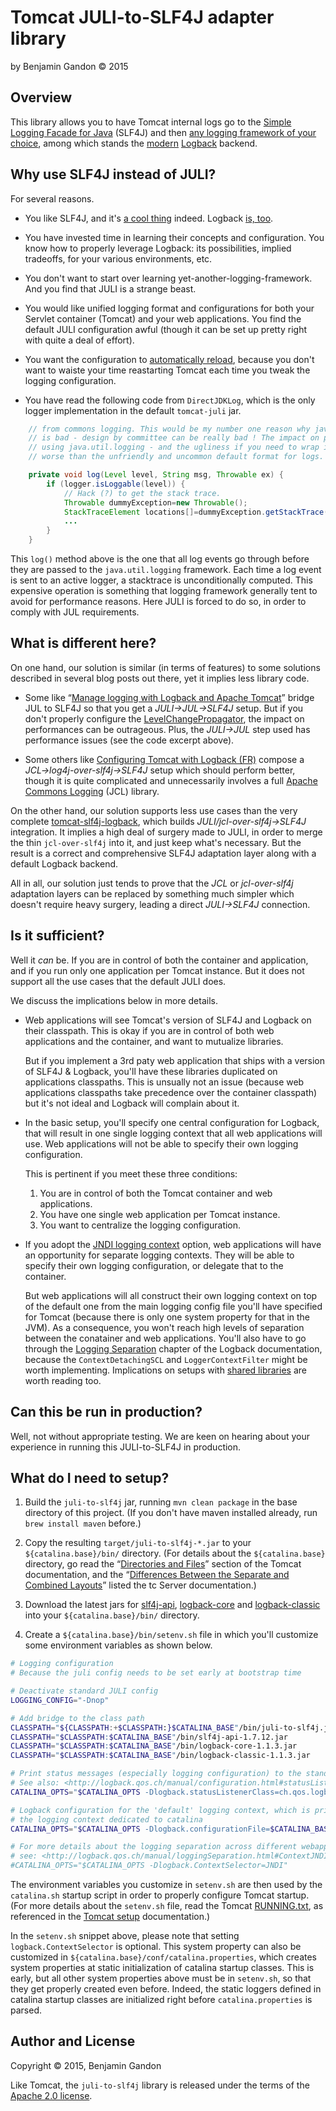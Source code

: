 Tomcat JULI-to-SLF4J  adapter library
=====================================

by Benjamin Gandon © 2015


Overview
--------

This library allows you to have Tomcat internal logs go to the
[Simple Logging Facade for Java](http://www.slf4j.org/) (SLF4J) and then
[any logging framework of your choice](http://www.slf4j.org/manual.html#swapping),
among which stands the [modern](http://logback.qos.ch/reasonsToSwitch.html)
[Logback](http://logback.qos.ch/) backend.


Why use SLF4J instead of JULI?
------------------------------

For several reasons.

 - You like SLF4J, and it's [a cool thing](http://www.slf4j.org/manual.html#summary)
   indeed. Logback [is, too](http://logback.qos.ch/reasonsToSwitch.html).

 - You have invested time in learning their concepts and configuration. You
   know how to properly leverage Logback: its possibilities, implied tradeoffs,
   for your various environments, etc.

 - You don't want to start over learning yet-another-logging-framework. And
   you find that JULI is a strange beast.

 - You would like unified logging format and configurations for both your
   Servlet container (Tomcat) and your web applications. You find the default
   JULI configuration awful (though it can be set up pretty right with quite a
   deal of effort).

 - You want the configuration to [automatically reload](http://logback.qos.ch/manual/configuration.html#autoScan),
   because you don't want to waiste your time reastarting Tomcat each time you
   tweak the logging configuration.

 - You have read the following code from `DirectJDKLog`, which is the only
   logger implementation in the default `tomcat-juli` jar.

```java
    // from commons logging. This would be my number one reason why java.util.logging
    // is bad - design by committee can be really bad ! The impact on performance of
    // using java.util.logging - and the ugliness if you need to wrap it - is far
    // worse than the unfriendly and uncommon default format for logs.

    private void log(Level level, String msg, Throwable ex) {
        if (logger.isLoggable(level)) {
            // Hack (?) to get the stack trace.
            Throwable dummyException=new Throwable();
            StackTraceElement locations[]=dummyException.getStackTrace();
            ...
        }
    }
```

This `log()` method above is the one that all log events go through before
they are passed to the `java.util.logging` framework. Each time a log event is
sent to an active logger, a stacktrace is unconditionally computed. This
expensive operation is something that logging framework generally tent to
avoid for performance reasons. Here JULI is forced to do so, in order to
comply with JUL requirements.


What is different here?
-----------------------

On one hand, our solution is similar (in terms of features) to some solutions
described in several blog posts out there, yet it implies less library code.

- Some like “[Manage logging with Logback and Apache Tomcat](https://deviantony.wordpress.com/2014/04/09/manage-logging-with-logback-and-apache-tomcat/)”
  bridge JUL to SLF4J so that you get a _JULI→JUL→SLF4J_ setup. But if you
  don't properly configure the [LevelChangePropagator](http://logback.qos.ch/manual/configuration.html#LevelChangePropagator),
  the impact on performances can be outrageous. Plus, the _JULI→JUL_ step used
  has performance issues (see the code excerpt above).

- Some others like [Configuring Tomcat with Logback (FR)](http://michael-schneider.developpez.com/java/tutoriels/conf-tomcat-logback)
  compose a _JCL→log4j-over-slf4j→SLF4J_ setup which should perform better,
  though it is quite complicated and unnecessarily involves a full
  [Apache Commons Logging](http://commons.apache.org/logging) (JCL) library.

On the other hand, our solution  supports less use cases than the very
complete [tomcat-slf4j-logback](https://github.com/grgrzybek/tomcat-slf4j-logback),
which builds _JULI/jcl-over-slf4j→SLF4J_ integration. It implies a high deal
of surgery made to JULI, in order to merge the thin `jcl-over-slf4j` into it,
and just keep what's necessary. But the result is a correct and comprehensive
SLF4J adaptation layer along with a default Logback backend.

All in all, our solution just tends to prove that the _JCL_ or
_jcl-over-slf4j_ adaptation layers can be replaced by something much simpler
which doesn't require heavy surgery, leading a direct _JULI→SLF4J_ connection.


Is it sufficient?
-----------------

Well it _can_ be. If you are in control of both the container and application,
and if you run only one application per Tomcat instance. But it does not
support all the use cases that the default JULI does.

We discuss the implications below in more details.

 - Web applications will see Tomcat's version of SLF4J and Logback on their
   classpath. This is okay if you are in control of both web applications and
   the container, and want to mutualize libraries.

   But if you implement a 3rd paty web application that ships with a version
   of SLF4J & Logback, you'll have these libraries duplicated on applications
   classpaths. This is unsually not an issue (because web applications
   classpaths take precedence over the container classpath) but it's not ideal
   and Logback will complain about it.

 - In the basic setup, you'll specify one central configuration for Logback,
   that will result in one single logging context that all web applications
   will use. Web applications will not be able to specify their own logging
   configuration.

   This is pertinent if you meet these three conditions:

   1. You are in control of both the Tomcat container and web applications.
   2. You have one single web application per Tomcat instance.
   3. You want to centralize the logging configuration.

 - If you adopt the [JNDI logging context](http://logback.qos.ch/manual/loggingSeparation.html#ContextJNDISelector)
   option, web applications will have an opportunity for separate logging
   contexts. They will be able to specify their own logging configuration, or
   delegate that to the container.

   But web applications will all construct their own logging context on top of
   the default one from the main logging config file you'll have specified for
   Tomcat (because there is only one system property for that in the JVM).
   As a consequence, you won't reach high levels of separation between the
   conatainer and web applications. You'll also have to go through the
   [Logging Separation](http://logback.qos.ch/manual/loggingSeparation.html)
   chapter of the Logback documentation, because the `ContextDetachingSCL` and
   `LoggerContextFilter` might be worth implementing. Implications on setups
   with [shared libraries](http://logback.qos.ch/manual/loggingSeparation.html#tamingStaticRefs)
   are worth reading too.


Can this be run in production?
------------------------------

Well, not without appropriate testing. We are keen on hearing about your
experience in running this JULI-to-SLF4J in production.


What do I need to setup?
------------------------

1. Build the `juli-to-slf4j` jar, running `mvn clean package` in the base
   directory of this project. (If you don't have maven installed already,
   run `brew install maven` before.)

2. Copy the resulting `target/juli-to-slf4j-*.jar` to your
   `${catalina.base}/bin/` directory. (For details about the `${catalina.base}`
   directory, go read the “[Directories and Files](https://tomcat.apache.org/tomcat-8.0-doc/introduction.html#Directories_and_Files)”
   section of the Tomcat documentation, and the
   “[Differences Between the Separate and Combined Layouts](http://tcserver.docs.pivotal.io/docs-tcserver/topics/postinstall-getting-started.html#postinstall-create-instance-layout)”
   listed the tc Server documentation.)

3. Download the latest jars for
   [slf4j-api](http://search.maven.org/#search%7Cgav%7C1%7Cg%3A%22org.slf4j%22%20AND%20a%3A%22slf4j-api%22),
   [logback-core](http://search.maven.org/#search%7Cgav%7C1%7Cg%3A%22ch.qos.logback%22%20AND%20a%3A%22logback-core%22)
   and [logback-classic](http://search.maven.org/#search%7Cgav%7C1%7Cg%3A%22ch.qos.logback%22%20AND%20a%3A%22logback-classic%22)
   into your `${catalina.base}/bin/` directory.

4. Create a `${catalina.base}/bin/setenv.sh` file in which you'll customize
   some environment variables as shown below.

```bash
# Logging configuration
# Because the juli config needs to be set early at bootstrap time

# Deactivate standard JULI config
LOGGING_CONFIG="-Dnop"

# Add bridge to the class path
CLASSPATH="${CLASSPATH:+$CLASSPATH:}$CATALINA_BASE"/bin/juli-to-slf4j.jar
CLASSPATH="$CLASSPATH:$CATALINA_BASE"/bin/slf4j-api-1.7.12.jar
CLASSPATH="$CLASSPATH:$CATALINA_BASE"/bin/logback-core-1.1.3.jar
CLASSPATH="$CLASSPATH:$CATALINA_BASE"/bin/logback-classic-1.1.3.jar

# Print status messages (especially logging configuration) to the standard output
# See also: <http://logback.qos.ch/manual/configuration.html#statusListener>
CATALINA_OPTS="$CATALINA_OPTS -Dlogback.statusListenerClass=ch.qos.logback.core.status.OnConsoleStatusListener"

# Logback configuration for the 'default' logging context, which is primarily
# the logging context dedicated to catalina
CATALINA_OPTS="$CATALINA_OPTS -Dlogback.configurationFile=$CATALINA_BASE/conf/logback-catalina.xml"

# For more details about the logging separation across different webapps,
# see: <http://logback.qos.ch/manual/loggingSeparation.html#ContextJNDISelector>
#CATALINA_OPTS="$CATALINA_OPTS -Dlogback.ContextSelector=JNDI"
```

The environment variables you customize in `setenv.sh` are then used by
the `catalina.sh` startup script in order to properly configure Tomcat
startup. (For more details about the `setenv.sh` file, read the Tomcat
[RUNNING.txt](https://tomcat.apache.org/tomcat-8.0-doc/RUNNING.txt),
as referenced in the [Tomcat setup](https://tomcat.apache.org/tomcat-8.0-doc/setup.html#Introduction)
documentation.)

In the `setenv.sh` snippet above, please note that setting
`logback.ContextSelector` is optional. This system property can also be
customized in `${catalina.base}/conf/catalina.properties`, which creates
system properties at static initialization of catalina startup classes. This
is early, but all other system properties above must be in `setenv.sh`, so
that they get properly created even before. Indeed, the static loggers defined
in catalina startup classes are initialized right before `catalina.properties`
is parsed.


Author and License
------------------

Copyright © 2015, Benjamin Gandon

Like Tomcat, the `juli-to-slf4j` library is released under the terms of the
[Apache 2.0 license](http://www.apache.org/licenses/LICENSE-2.0).

<!--
# Local Variables:
# indent-tabs-mode: nil
# End:
-->
